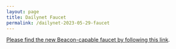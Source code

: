 ```yaml
---
layout: page
title: Dailynet Faucet
permalink: /dailynet-2023-05-29-faucet
---
```


[Please find the new Beacon-capable faucet by following this link](https://faucet.dailynet-2023-05-29.teztnets.xyz).
